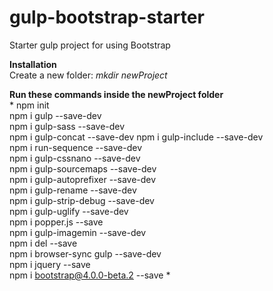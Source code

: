 # gulp-bootstrap-starter
Starter gulp project for using Bootstrap

**Installation**  
Create a new folder: *mkdir newProject*  

**Run these commands inside the newProject folder**  
*
npm init  
npm i gulp --save-dev  
npm i gulp-sass --save-dev  
npm i gulp-concat --save-dev
npm i gulp-include --save-dev  
npm i run-sequence --save-dev  
npm i gulp-cssnano --save-dev  
npm i gulp-sourcemaps --save-dev  
npm i gulp-autoprefixer --save-dev  
npm i gulp-rename --save-dev   
npm i gulp-strip-debug --save-dev   
npm i gulp-uglify --save-dev   
npm i popper.js --save  
npm i gulp-imagemin --save-dev   
npm i del --save   
npm i browser-sync gulp --save-dev  
npm i jquery --save  
npm i bootstrap@4.0.0-beta.2 --save
*
